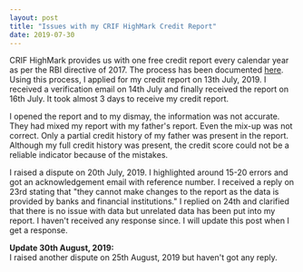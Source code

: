 ```yaml
---
layout: post
title: "Issues with my CRIF HighMark Credit Report"
date: 2019-07-30
---
```


CRIF HighMark provides us with one free credit report every calendar year as per the RBI directive of 2017. The process has been documented [here](https://shodhfortruth.blogspot.com/2019/07/crif-highmark-credit-report-application.html). Using this process, I applied for my credit report on 13th July, 2019. I received a verification email on 14th July and finally received the report on 16th July. It took almost 3 days to receive my credit report.  
  
I opened the report and to my dismay, the information was not accurate. They had mixed my report with my father's report. Even the mix-up was not correct. Only a partial credit history of my father was present in the report. Although my full credit history was present, the credit score could not be a reliable indicator because of the mistakes.  
  
I raised a dispute on 20th July, 2019. I highlighted around 15-20 errors and got an acknowledgement email with reference number. I received a reply on 23rd stating that "they cannot make changes to the report as the data is provided by banks and financial institutions." I replied on 24th and clarified that there is no issue with data but unrelated data has been put into my report. I haven't received any response since. I will update this post when I get a response.  
  
**Update 30th August, 2019:**  
I raised another dispute on 25th August, 2019 but haven't got any reply.

